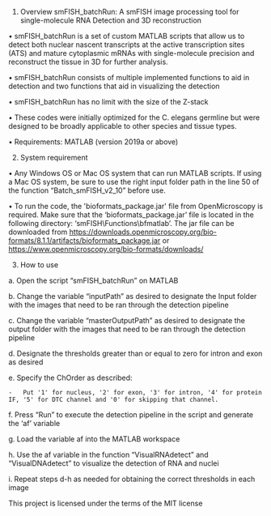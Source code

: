 1.	Overview
smFISH_batchRun: A smFISH image processing tool for single-molecule RNA Detection and 3D reconstruction

  •	smFISH_batchRun is a set of custom MATLAB scripts that allow us to detect both nuclear nascent transcripts at the active transcription sites (ATS) and mature cytoplasmic mRNAs with single-molecule precision and reconstruct the tissue in 3D for further analysis. 

  •	smFISH_batchRun consists of multiple implemented functions to aid in detection and two functions that aid in visualizing the detection

  •	 smFISH_batchRun has no limit with the size of the Z-stack

  •	These codes were initially optimized for the C. elegans germline but were designed to be broadly applicable to other species and tissue types.

  •	Requirements: MATLAB (version 2019a or above)

2.	System requirement

  •	Any Windows OS or Mac OS system that can run MATLAB scripts. If using a Mac OS system, be sure to use the right input folder path in the line 50 of the function “Batch_smFISH_v2_10” before use.

  •	To run the code, the 'bioformats_package.jar' file from OpenMicroscopy is required. Make sure that the ‘bioformats_package.jar’ file is located in the following directory: ‘smFISH\Functions\bfmatlab’. The jar file can be downloaded from https://downloads.openmicroscopy.org/bio-formats/8.1.1/artifacts/bioformats_package.jar or https://www.openmicroscopy.org/bio-formats/downloads/

3.	How to use

  a.	Open the script “smFISH_batchRun” on MATLAB

  b.	Change the variable “inputPath” as desired to designate the Input folder with the images that need to be ran through the detection pipeline 

  c.	Change the variable “masterOutputPath” as desired to designate the output folder with the images that need to be ran through the detection pipeline 

  d.	Designate the thresholds greater than or equal to zero for intron and exon as desired

  e.	Specify the ChOrder as described:

    -	Put '1' for nucleus, '2' for exon, '3' for intron, '4' for protein IF, '5' for DTC channel and '0' for skipping that channel. 

  f.	Press “Run” to execute the detection pipeline in the script and generate the ‘af’ variable

  g.	Load the variable af into the MATLAB workspace

  h.	Use the af variable in the function “VisualRNAdetect” and “VisualDNAdetect” to visualize the detection of RNA and nuclei 

  i.	Repeat steps d-h as needed for obtaining the correct thresholds in each image 

This project is licensed under the terms of the MIT license
